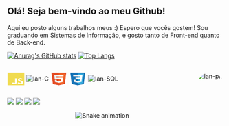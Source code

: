 ## Olá! Seja bem-vindo ao meu Github!

Aqui eu posto alguns trabalhos meus :) Espero que vocês gostem! Sou graduando em Sistemas de Informação, e gosto tanto de Front-end quanto de Back-end.

[![Anurag's GitHub stats](https://github-readme-stats.vercel.app/api?username=ianvct12&theme=blue-green)](https://github.com/anuraghazra/github-readme-stats)
[![Top Langs](https://github-readme-stats.vercel.app/api/top-langs/?username=ianvct12&theme=blue-green)](https://github.com/anuraghazra/github-readme-stats)
<div style="display: inline_block"><br>
  <img align="center" alt="Ian-Js" height="30" width="40" src="https://raw.githubusercontent.com/devicons/devicon/master/icons/javascript/javascript-plain.svg"  target="_blank">
  <img align="center" alt="Ian-C" height="30" width="40" src="https://img.shields.io/badge/C-00599C?style=for-the-badge&logo=c&logoColor=white"  target="_blank">
  <img align="center" alt="Ian-HTML" height="30" width="40" src="https://raw.githubusercontent.com/devicons/devicon/master/icons/html5/html5-original.svg"  target="_blank">
  <img align="center" alt="Ian-CSS" height="30" width="40" src="https://raw.githubusercontent.com/devicons/devicon/master/icons/css3/css3-original.svg"  target="_blank">
  <img align="center" alt="Ian-SQL" height="30" width="40" src="https://cdn4.iconfinder.com/data/icons/flat-pro-database-set-1/32/sql-badge-1024.png"  target="_blank">
  <img align="right" alt="Ian-pic" height="150" style="border-radius:50px;" src="https://media.tenor.com/yDPzBnrXsUwAAAAC/wwu2jt-wwu2johnnytriggers.gif"  target="_blank">
  
</div>
  
  ##
 
<div> 
  <a href="https://www.instagram.com/ianvct/" target="_blank"><img src="https://img.shields.io/badge/-Instagram-%23E4405F?style=for-the-badge&logo=instagram&logoColor=white" target="_blank"></a>
  <a href = "mailto:ianvcts@gmail.com"><img src="https://img.shields.io/badge/-Gmail-%23333?style=for-the-badge&logo=gmail&logoColor=white" target="_blank"></a>
  <a href="https://www.linkedin.com/in/ian-victor-moreira-tadeu-de-soares-1704a621a/" target="_blank"><img src="https://img.shields.io/badge/-LinkedIn-%230077B5?style=for-the-badge&logo=linkedin&logoColor=white" target="_blank"></a> 
   <a href="https://www.crunchyroll.com/pt-br/user/tsukiro123" target="_blank"><img src="https://img.shields.io/badge/Crunchyroll-F47521?style=for-the-badge&logo=crunchyroll&logoColor=white" target="_blank"></a> 
</div>


<div align="center">

  ![Snake animation](https://github.com/danielbped/danielbped/blob/output/github-contribution-grid-snake.svg)
  
</div>
